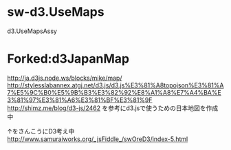 sw-d3.UseMaps
=============

d3.UseMapsAssy

Forked:d3JapanMap
==========

http://ja.d3js.node.ws/blocks/mike/map/
http://stylesslabannex.atgj.net/d3.js/d3.js%E3%81%A8topojson%E3%81%A7%E5%9C%B0%E5%9B%B3%E3%82%92%E8%A1%A8%E7%A4%BA%E3%81%97%E3%81%A6%E3%81%BF%E3%81%9F
http://shimz.me/blog/d3-js/2462
を参考にd3.jsで使うための日本地図を作成中

↑をさんこうにD3考え中
http://www.samuraiworks.org/_jsFiddle_/swOreD3/index-5.html
